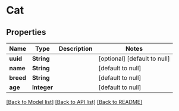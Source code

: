 # Cat
## Properties

| Name | Type | Description | Notes |
|------------ | ------------- | ------------- | -------------|
| **uuid** | **String** |  | [optional] [default to null] |
| **name** | **String** |  | [default to null] |
| **breed** | **String** |  | [default to null] |
| **age** | **Integer** |  | [default to null] |

[[Back to Model list]](../README.md#documentation-for-models) [[Back to API list]](../README.md#documentation-for-api-endpoints) [[Back to README]](../README.md)

